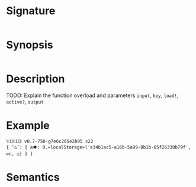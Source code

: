 # Signature
```vikid-signature
```

# Synopsis
```vikid-synopsis
```

# Description
TODO: Explain the function overload and parameters `input`, `key`, `load!`, `active?`, `output`

# Example
```vikid-script
𝕍i𝕂i𝔻 v0.7-750-g7e6c265e2b95 s22
{ ‘⌂’: { a👁: 0.«localStorage»('e34b1ac5-a16b-5a99-8b1b-65f26338b79f', ∅n, ☑) } }
```




# Semantics
